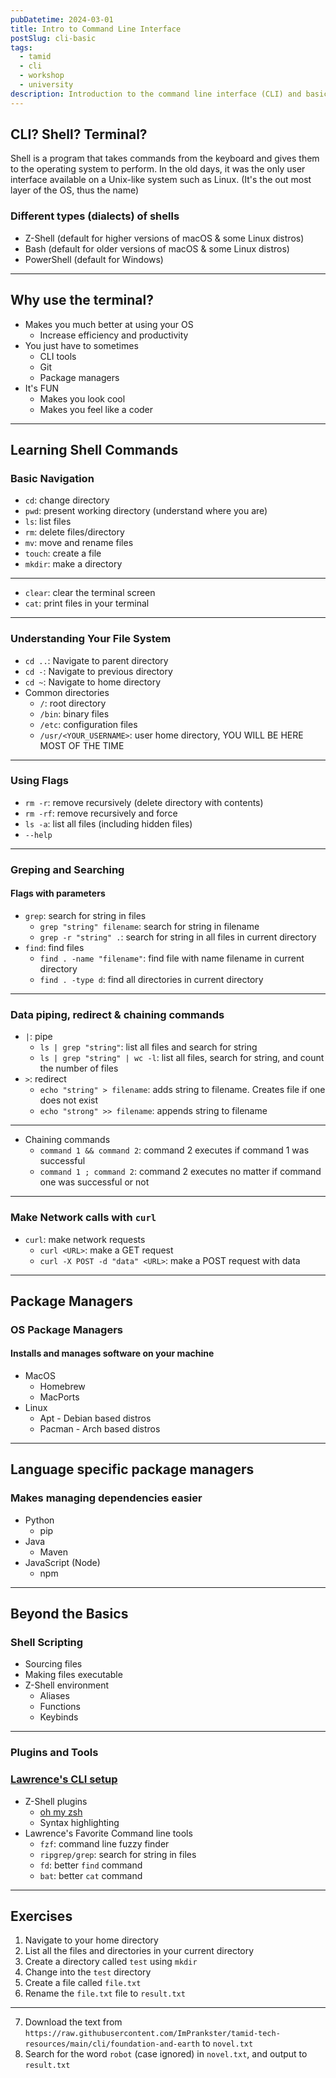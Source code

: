 ```yaml
---
pubDatetime: 2024-03-01
title: Intro to Command Line Interface
postSlug: cli-basic
tags:
  - tamid
  - cli
  - workshop
  - university
description: Introduction to the command line interface (CLI) and basic commands
---
```


<!--_class: lead invert-->

## CLI? Shell? Terminal?

Shell is a program that takes commands from the keyboard and gives them to the operating system to perform. In the old days, it was the only user interface available on a Unix-like system such as Linux. (It's the out most layer of the OS, thus the name)

### Different types (dialects) of shells

- Z-Shell (default for higher versions of macOS & some Linux distros)
- Bash (default for older versions of macOS & some Linux distros)
- PowerShell (default for Windows)

---

## Why use the terminal?

- Makes you much better at using your OS
  - Increase efficiency and productivity
- You just have to sometimes
  - CLI tools
  - Git
  - Package managers
- It's FUN
  - Makes you look cool
  - Makes you feel like a coder

---

## Learning Shell Commands

### Basic Navigation

- `cd`: change directory
- `pwd`: present working directory (understand where you are)
- `ls`: list files
- `rm`: delete files/directory
- `mv`: move and rename files
- `touch`: create a file
- `mkdir`: make a directory

---

- `clear`: clear the terminal screen
- `cat`: print files in your terminal

---

### Understanding Your File System

- `cd ..`: Navigate to parent directory
- `cd -`: Navigate to previous directory
- `cd ~`: Navigate to home directory
- Common directories
  - `/`: root directory
  - `/bin`: binary files
  - `/etc`: configuration files
  - `/usr/<YOUR_USERNAME>`: user home directory, YOU WILL BE HERE MOST OF THE TIME

---

### Using Flags

- `rm -r`: remove recursively (delete directory with contents)
- `rm -rf`: remove recursively and force
- `ls -a`: list all files (including hidden files)
- `--help`

---

### Greping and Searching

#### Flags with parameters

- `grep`: search for string in files
  - `grep "string" filename`: search for string in filename
  - `grep -r "string" .`: search for string in all files in current directory
- `find`: find files
  - `find . -name "filename"`: find file with name filename in current directory
  - `find . -type d`: find all directories in current directory

---

### Data piping, redirect & chaining commands

- `|`: pipe
  - `ls | grep "string"`: list all files and search for string
  - `ls | grep "string" | wc -l`: list all files, search for string, and count the number of files
- `>`: redirect
  - `echo "string" > filename`: adds string to filename. Creates file if one does not exist
  - `echo "strong" >> filename`: appends string to filename

---

- Chaining commands
  - `command 1 && command 2`: command 2 executes if command 1 was successful
  - `command 1 ; command 2`: command 2 executes no matter if command one was successful or not

---

### Make Network calls with `curl`

- `curl`: make network requests
  - `curl <URL>`: make a GET request
  - `curl -X POST -d "data" <URL>`: make a POST request with data

---

## Package Managers

### OS Package Managers

#### Installs and manages software on your machine

- MacOS
  - Homebrew
  - MacPorts
- Linux
  - Apt - Debian based distros
  - Pacman - Arch based distros

---

## Language specific package managers

### Makes managing dependencies easier

- Python
  - pip
- Java
  - Maven
- JavaScript (Node)
  - npm

---

## Beyond the Basics

### Shell Scripting

- Sourcing files
- Making files executable
- Z-Shell environment
  - Aliases
  - Functions
  - Keybinds

---

### Plugins and Tools

### [Lawrence's CLI setup](https://drive.google.com/file/d/1MbZeF0V-1JB75qxOoTH_Fk3mxsoEpRuC/view?usp=sharing)

- Z-Shell plugins
  - [oh my zsh](https://ohmyz.sh/)
  - Syntax highlighting
- Lawrence's Favorite Command line tools
  - `fzf`: command line fuzzy finder
  - `ripgrep/grep`: search for string in files
  - `fd`: better `find` command
  - `bat`: better `cat` command

---

## Exercises

1. Navigate to your home directory
2. List all the files and directories in your current directory
3. Create a directory called `test` using `mkdir`
4. Change into the `test` directory
5. Create a file called `file.txt`
6. Rename the `file.txt` file to `result.txt`

---

7. Download the text from `https://raw.githubusercontent.com/ImPrankster/tamid-tech-resources/main/cli/foundation-and-earth` to `novel.txt`
8. Search for the word `robot` (case ignored) in `novel.txt`, and output to `result.txt`
